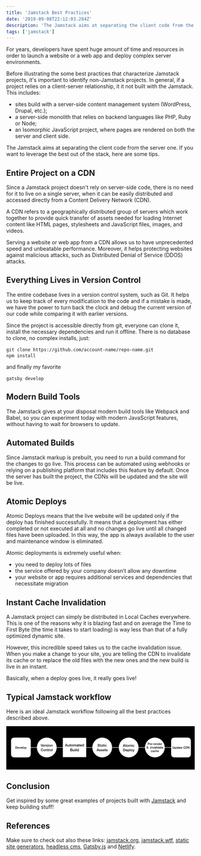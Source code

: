 ```yaml
---
title: 'Jamstack Best Practices'
date: '2019-09-08T22:12:03.284Z'
description: 'The Jamstack aims at separating the client code from the server one. If you want to leverage the best out of the stack, here are some tips.'
tags: ['jamstack']
---
```


For years, developers have spent huge amount of time and resources in order to launch a website or a web app and deploy complex server environments.

Before illustrating the some best practices that characterize Jamstack projects, it's important to identify non-Jamstack projects.
In general, if a project relies on a client-server relationship, it it not built with the Jamstack. This includes:

- sites build with a server-side content management system (WordPress, Drupal, etc.);
- a server-side monolith that relies on backend languages like PHP, Ruby or Node;
- an Isomorphic JavaScript project, where pages are rendered on both the server and client side.

The Jamstack aims at separating the client code from the server one. If you want to leverage the best out of the stack, here are some tips.

## Entire Project on a CDN

Since a Jamstack project doesn't rely on server-side code, there is no need for it to live on a single server, when it can be easily distributed and accessed directly from a Content Delivery Network (CDN).

A CDN refers to a geographically distributed group of servers which work together to provide quick transfer of assets needed for loading Internet content like HTML pages, stylesheets and JavaScript files, images, and videos.

Serving a website or web app from a CDN allows us to have unprecedented speed and unbeatable performance. Moreover, it helps protecting websites against malicious attacks, such as Distributed Denial of Service (DDOS) attacks.

## Everything Lives in Version Control

The entire codebase lives in a version control system, such as Git. It helps us to keep track of every modification to the code and if a mistake is made, we have the power to turn back the clock and debug the current version of our code while comparing it with earlier versions.

Since the project is accessible directly from git, everyone can clone it, install the necessary dependencies and run it offline.
There is no database to clone, no complex installs, just:

```shell
git clone https://github.com/account-name/repo-name.git
npm install
```

and finally my favorite

```shell
gatsby develop
```

## Modern Build Tools

The Jamstack gives at your disposal modern build tools like Webpack and Babel, so you can experiment today with modern JavaScript features, without having to wait for browsers to update.

## Automated Builds

Since Jamstack markup is prebuilt, you need to run a build command for the changes to go live.
This process can be automated using webhooks or relying on a publishing platform that includes this feature by default.
Once the server has built the project, the CDNs will be updated and the site will be live.

## Atomic Deploys

Atomic Deploys means that the live website will be updated only if the deploy has finished successfully.
It means that a deployment has either completed or not executed at all and no changes go live until all changed files have been uploaded.
In this way, the app is always available to the user and maintenance window is eliminated.

Atomic deployments is extremely useful when:

- you need to deploy lots of files
- the service offered by your company doesn’t allow any downtime
- your website or app requires additional services and dependencies that necessitate migration

## Instant Cache Invalidation

A Jamstack project can simply be distributed in Local Caches everywhere.
This is one of the reasons why it is blazing fast and on average the Time to First Byte (the time it takes to start loading) is way less than that of a fully optimized dynamic site.

However, this incredible speed takes us to the cache invalidation issue.
When you make a change to your site, you are telling the CDN to invalidate its cache or to replace the old files with the new ones and the new build is live in an instant.

Basically, when a deploy goes live, it really goes live!

## Typical Jamstack workflow

Here is an ideal Jamstack workflow following all the best practices described above.

![jamstack-best-practices](./jamstack-best-practices.png)

## Conclusion

Get inspired by some great examples of projects built with [Jamstack](https://jamstack.org/examples) and keep building stuff!

## References

Make sure to check out also these links: [jamstack.org](https://jamstack.org), [jamstack.wtf](https://jamstack.wtf), [static site generators](https://www.staticgen.com), [headless cms](https://headlesscms.org), [Gatsby.js](https://www.gatsbyjs.org) and [Netlify](https://www.netlify.com).
